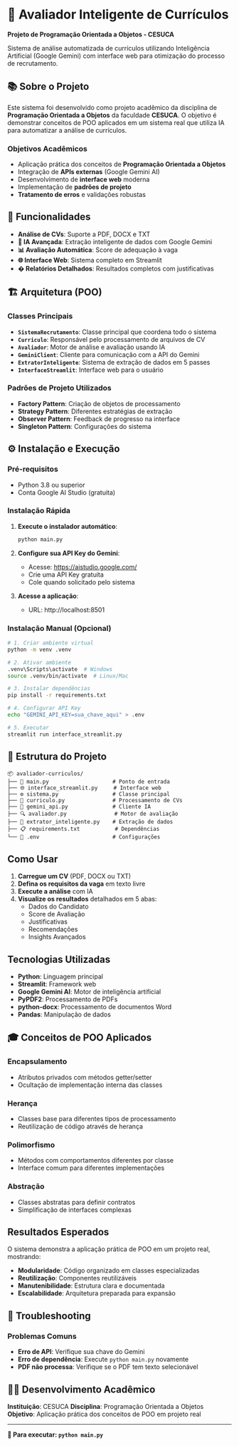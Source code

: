 # 🧠 Avaliador Inteligente de Currículos

**Projeto de Programação Orientada a Objetos - CESUCA**

Sistema de análise automatizada de currículos utilizando Inteligência Artificial (Google Gemini) com interface web para otimização do processo de recrutamento.

## 📚 Sobre o Projeto

Este sistema foi desenvolvido como projeto acadêmico da disciplina de **Programação Orientada a Objetos** da faculdade **CESUCA**. O objetivo é demonstrar conceitos de POO aplicados em um sistema real que utiliza IA para automatizar a análise de currículos.

### Objetivos Acadêmicos

- Aplicação prática dos conceitos de **Programação Orientada a Objetos**
- Integração de **APIs externas** (Google Gemini AI)
- Desenvolvimento de **interface web** moderna
- Implementação de **padrões de projeto**
- **Tratamento de erros** e validações robustas

## 🚀 Funcionalidades

- **Análise de CVs**: Suporte a PDF, DOCX e TXT
- **🧠 IA Avançada**: Extração inteligente de dados com Google Gemini
- **📊 Avaliação Automática**: Score de adequação à vaga
- **🌐 Interface Web**: Sistema completo em Streamlit
- **� Relatórios Detalhados**: Resultados completos com justificativas

## 🏗️ Arquitetura (POO)

### Classes Principais

- **`SistemaRecrutamento`**: Classe principal que coordena todo o sistema
- **`Curriculo`**: Responsável pelo processamento de arquivos de CV
- **`Avaliador`**: Motor de análise e avaliação usando IA
- **`GeminiClient`**: Cliente para comunicação com a API do Gemini
- **`ExtratorInteligente`**: Sistema de extração de dados em 5 passes
- **`InterfaceStreamlit`**: Interface web para o usuário

### Padrões de Projeto Utilizados

- **Factory Pattern**: Criação de objetos de processamento
- **Strategy Pattern**: Diferentes estratégias de extração
- **Observer Pattern**: Feedback de progresso na interface
- **Singleton Pattern**: Configurações do sistema

## ⚙️ Instalação e Execução

### Pré-requisitos

- Python 3.8 ou superior
- Conta Google AI Studio (gratuita)

### Instalação Rápida

1. **Execute o instalador automático**:

   ```bash
   python main.py
   ```
2. **Configure sua API Key do Gemini**:

   - Acesse: https://aistudio.google.com/
   - Crie uma API Key gratuita
   - Cole quando solicitado pelo sistema
3. **Acesse a aplicação**:

   - URL: http://localhost:8501

### Instalação Manual (Opcional)

```bash
# 1. Criar ambiente virtual
python -m venv .venv

# 2. Ativar ambiente
.venv\Scripts\activate  # Windows
source .venv/bin/activate  # Linux/Mac

# 3. Instalar dependências
pip install -r requirements.txt

# 4. Configurar API Key
echo "GEMINI_API_KEY=sua_chave_aqui" > .env

# 5. Executar
streamlit run interface_streamlit.py
```

## 📁 Estrutura do Projeto

```
📦 avaliador-curriculos/
├── 🚀 main.py                    # Ponto de entrada
├── 🌐 interface_streamlit.py     # Interface web
├── ⚙️ sistema.py                 # Classe principal
├── 📄 curriculo.py               # Processamento de CVs
├── 🧠 gemini_api.py              # Cliente IA
├── 🔍 avaliador.py               # Motor de avaliação
├── 🎯 extrator_inteligente.py    # Extração de dados
├── 📋 requirements.txt           # Dependências
└── 🔐 .env                       # Configurações
```

## Como Usar

1. **Carregue um CV** (PDF, DOCX ou TXT)
2. **Defina os requisitos da vaga** em texto livre
3. **Execute a análise** com IA
4. **Visualize os resultados** detalhados em 5 abas:
   - Dados do Candidato
   - Score de Avaliação
   - Justificativas
   - Recomendações
   - Insights Avançados

## Tecnologias Utilizadas

- **Python**: Linguagem principal
- **Streamlit**: Framework web
- **Google Gemini AI**: Motor de inteligência artificial
- **PyPDF2**: Processamento de PDFs
- **python-docx**: Processamento de documentos Word
- **Pandas**: Manipulação de dados

## 🎓 Conceitos de POO Aplicados

### Encapsulamento

- Atributos privados com métodos getter/setter
- Ocultação de implementação interna das classes

### Herança

- Classes base para diferentes tipos de processamento
- Reutilização de código através de herança

### Polimorfismo

- Métodos com comportamentos diferentes por classe
- Interface comum para diferentes implementações

### Abstração

- Classes abstratas para definir contratos
- Simplificação de interfaces complexas

## Resultados Esperados

O sistema demonstra a aplicação prática de POO em um projeto real, mostrando:

- **Modularidade**: Código organizado em classes especializadas
- **Reutilização**: Componentes reutilizáveis
- **Manutenibilidade**: Estrutura clara e documentada
- **Escalabilidade**: Arquitetura preparada para expansão

## 🔧 Troubleshooting

### Problemas Comuns

- **Erro de API**: Verifique sua chave do Gemini
- **Erro de dependência**: Execute `python main.py` novamente
- **PDF não processa**: Verifique se o PDF tem texto selecionável

## 👨‍🎓 Desenvolvimento Acadêmico

**Instituição**: CESUCA
**Disciplina**: Programação Orientada a Objetos
**Objetivo**: Aplicação prática dos conceitos de POO em projeto real

---

**🚀 Para executar: `python main.py`**
